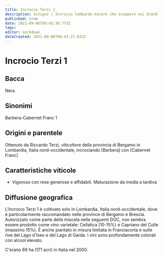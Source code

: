 ```yaml
---
title: Incrocio Terzi 1
description: Vitigno | Incrocio lombardo minore che scompare nei blend
published: true
date: 2021-09-06T09:43:30.773Z
tags: 
editor: markdown
dateCreated: 2021-09-06T09:43:27.033Z
---
```


# Incrocio Terzi 1

## Bacca
Nera
## Sinonimi
Barbera-Cabernet Franc 1

## Origini e parentele
Ottenuto da Riccardo Terzi, viticoltore della provincia di Bergamo in Lombardia, Italia nord-occidentale, incrociando [Barbera] con [Cabernet Franc]

## Caratteristiche viticole
- Vigoroso con rese generose e affidabili. Maturazione da media a tardiva

## Diffusione geografica
L'Incrocio Terzi 1 è coltivato solo in Lombardia, Italia nord-occidentale, dove è particolarmente raccomandato nelle province di Bergamo e Brescia. Autorizzato come parte della miscela nelle seguenti DOC, non sembra essere prodotto come vino varietale: Cellatica (10-15%) e Capriano del Colle (massimo 15%). È anche piantato in misura limitata in Franciacorta e sulle rive del Lago d'Iseo e del Lago di Garda. I vini sono profondamente colorati con alcool elevato.

C'erano 69 ha (171 acri) in Italia nel 2000.
